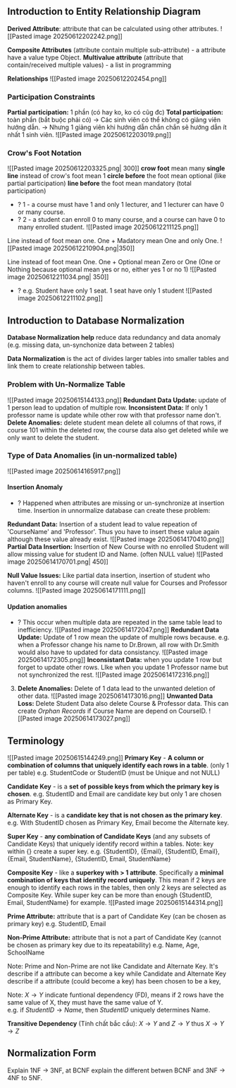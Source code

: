## Introduction to Entity Relationship Diagram
**Derived Attribute**: attribute that can be calculated using other attributes.
![[Pasted image 20250612202242.png]]

**Composite Attributes** (attribute contain multiple sub-attribute) - a attribute have a value type Object.
**Multivalue attribute** (attribute that contain/received multiple values) - a list in programming

**Relationships**
![[Pasted image 20250612202454.png]]


### Participation Constraints
**Partial participation:** 1 phần (có hay ko, ko có cũg đc) 
**Total participation:** toàn phần (bắt buộc phải có)
-> Các sinh viên có thể không có giảng viên hướng dẫn. 
-> Nhưng 1 giảng viên khi hướng dẫn chắn chắn sẽ hướng dẫn ít nhất 1 sinh viên.
![[Pasted image 20250612203019.png]] 


### Crow's Foot Notation
![[Pasted image 20250612203325.png| 300]]
**crow foot** mean many
**single line** instead of crow's foot mean 1 
**circle before** the foot mean optional (like partial participation) 
**line before** the foot mean mandatory (total participation) 
+ ? 1 - a course must have 1 and only 1 lecturer, and 1 lecturer can have 0 or many course. 
+ ? 2 - a student can enroll 0 to many course, and a course can have 0 to many enrolled student.
![[Pasted image 20250612211125.png]]

Line instead of foot mean one. One + Madatory mean One and only One.
![[Pasted image 20250612210904.png|350]]

Line instead of foot mean One. One + Optional mean Zero or One (One or Nothing because optional mean yes or no, either yes 1 or no 1)
![[Pasted image 20250612211034.png| 350]]

+ ? e.g. Student have only 1 seat. 1 seat have only 1 student
![[Pasted image 20250612211102.png]]

## Introduction to Database Normalization
**Database Normalization help** reduce data redundancy and data anomaly (e.g. missing data, un-synchonize data between 2 tables) 

**Data Normalization** is the act of divides larger tables into smaller tables and link them to create relationship between tables. 

### Problem with Un-Normalize Table
![[Pasted image 20250615144133.png]]
	**Redundant Data Update:** update of 1 person lead to updation of multiple row.
	**Inconsistent Data:** If only 1 professor name is update while other row with that professor name don't. 
	**Delete Anomalies:** delete student mean delete all columns of that rows, if course 101 within the deleted row, the course data also get deleted while we only want to delete the student.  

### Type of Data Anomalies (in un-normalized table)

![[Pasted image 20250614165917.png]]

#### Insertion Anomaly
+ ? Happened when attributes are missing or un-synchronize at insertion time. Insertion in unnormalize database can create these problem:
 
 **Redundant Data:** Insertion of a student lead to value repeation of 'CourseName' and 'Professor'. Thus you have to insert these value again although these value already exist.
  ![[Pasted image 20250614170410.png]]
**Partial Data Insertion:** Insertion of New Course with no enrolled Student will allow missing value for student ID and Name. (often NULL value)
![[Pasted image 20250614170701.png| 450]]
  
**Null Value Issues:** Like partial data insertion, insertion of student who haven't enroll to any course will create null value for Courses and Professor columns.
![[Pasted image 20250614171111.png]]

#### Updation anomalies 
+ ? This occur when multiple data are repeated in the same table lead to inefficiency. 
	   ![[Pasted image 20250614172047.png]]
	**Redundant Data Update:** Update of 1 row mean the update of multiple rows because. e.g. when a Professor change his name to Dr.Brown, all row with Dr.Smith would also have to updated for data consistancy.
	![[Pasted image 20250614172305.png]]
	**Inconsistant Data:** when you update 1 row but forget to update other rows. LIke when you update 1 Professor name but not synchronized the rest.
	![[Pasted image 20250614172316.png]]
	
3. **Delete Anomalies:** Delete of 1 data lead to the unwanted deletion of other data.
	![[Pasted image 20250614173016.png]]
	**Unwanted Data Loss:** Delete Student Data also delete Course & Professor data. 
	This can create *Orphan Records* if Course Name are depend on CourseID.
	 ![[Pasted image 20250614173027.png]] 

## Terminology
![[Pasted image 20250615144249.png]]
**Primary Key** - **A column or combination of columns that uniquely identify each rows in a table**. (only 1 per table) 
	e.g. StudentCode or StudentID (must be Unique and not NULL)
	
**Candidate Key** -  is a **set of possible keys from which the primary key is chosen**.
	e.g. StudentID and Email are candidate key but only 1 are chosen as Primary Key. 
	
**Alternate Key** - is a **candidate key that is not chosen as the primary key**.  
	e.g. With StudentID chosen as Primary Key, Email become the Alternate key. 
	
**Super Key** - **any combination of Candidate Keys** (and any subsets of Candidate Keys) that uniquely identify record within a tables. 
	Note: key within {} create a super key. 
	e.g. {StudentID}, {Email}, {StudentID, Email}, {Email, StudentName}, {StudentID, Email, StudentName}
	
**Composite Key** - like a **superkey with > 1 attribute**. Specifically a **minimal combination of keys that identify record uniquely**. This mean if 2 keys are enough to identify each rows in the tables, then only 2 keys are selected as Composite Key.
	While super key can be more than enough {StudentID, Email, StudentName} for example. 
![[Pasted image 20250615144314.png]]
	
**Prime Attribute:** attribute that is a part of Candidate Key (can be chosen as primary key) 
	e.g. StudentID, Email
	
**Non-Prime Attribute:** attribute that is not a part of Candidate Key (cannot be chosen as primary key due to its repeatability) 
	e.g. Name, Age, SchoolName
	
Note: Prime and Non-Prime are not like Candidate and Alternate Key. It's describe if a attribute can become a key while Candidate and Alternate Key describe if a attribute (could become a key) has been chosen to be a key,   
	
Note: $X \to Y$ indicate funtional dependency (FD), means if 2 rows have the same value of X, they must have the same value of Y.   
	e.g. if $StudentID \to Name$, then $StudentID$ uniquely determines Name. 
	
**Transitive Dependency** (Tính chất bắc cầu): $X \to Y$ and $Z \to Y$ thus $X \to Y \to Z$

## Normalization Form
Explain 1NF -> 3NF, at BCNF explain the different betwen BCNF and 3NF -> 4NF to 5NF. 


